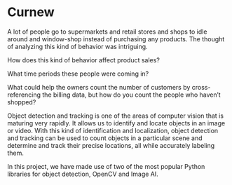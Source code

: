 # Curnew

A lot of people go to supermarkets and retail stores and shops to idle around and window-shop instead of purchasing any products. The thought of analyzing this kind of behavior was intriguing.   

How does this kind of behavior affect product sales? 

What time periods these people were coming in? 

What could help the owners count the number of customers by cross-referencing the billing data, but how do you count the people who haven’t shopped? 

Object detection and tracking is one of the areas of computer vision that is maturing very rapidly. It allows us to identify and locate objects in an image or video. With this kind of identification and localization, object detection and tracking can be used to count objects in a particular scene and determine and track their precise locations, all while accurately labeling them. 

In this project, we have made use of two of the most popular Python libraries for object detection, OpenCV and Image AI.  
